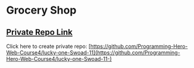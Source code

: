# Grocery Shop

## [Private Repo Link](https://grocer-shop-swoad-11.netlify.app/)

Click here to create private repo: [https://github.com/Programming-Hero-Web-Course4/lucky-one-Swoad-11](https://github.com/Programming-Hero-Web-Course4/lucky-one-Swoad-11-)
